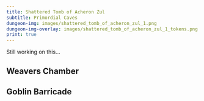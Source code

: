 ```yaml
---
title: Shattered Tomb of Acheron Zul
subtitle: Primordial Caves
dungeon-img: images/shattered_tomb_of_acheron_zul_1.png
dungeon-img-overlay: images/shattered_tomb_of_acheron_zul_1_tokens.png
print: true
---
```


Still working on this...

## Weavers Chamber

## Goblin Barricade